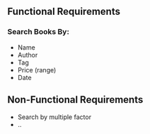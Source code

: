 ## Functional Requirements
### Search Books By:
- Name
- Author
- Tag
- Price (range)
- Date

## Non-Functional Requirements
- Search by multiple factor
- ..